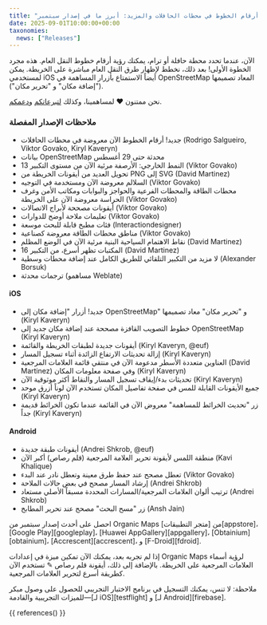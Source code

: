```yaml
---
title: "رؤية أرقام الخطوط في محطات الحافلات والمزيد: أبرز ما في إصدار سبتمبر"
date: 2025-09-01T10:00:00+00:00
taxonomies:
  news: ["Releases"]
---
```


الآن، عندما تحدد محطة حافلة أو ترام، يمكنك رؤية أرقام خطوط النقل العام. هذه مجرد الخطوة الأولى! بعد ذلك، نخطط لإظهار طرق النقل العام مباشرة على الخريطة. يمكن لمستخدمي iOS أيضاً الاستمتاع بأزرار المساهمة في OpenStreetMap المعاد تصميمها ("إضافة مكان" و "تحرير مكان").

نحن ممتنون ❤️ لمساهمينا، وكذلك [لتبرعاتكم](@/donate/index.md) و[دعمكم](@/contribute/index.md).

### ملاحظات الإصدار المفصلة

- جديد! أرقام الخطوط الآن معروضة في محطات الحافلات (Rodrigo Salgueiro, Viktor Govako, Kiryl Kaveryn)
- بيانات OpenStreetMap محدثة حتى 29 أغسطس
- النمط الخارجي: الأرصفة مرئية الآن من مستوى التكبير 13 (Viktor Govako)
- تحويل العديد من أيقونات الخريطة من PNG إلى SVG (David Martinez)
- السلالم معروضة الآن ومستخدمة في التوجيه (Viktor Govako)
- محطات الطاقة والمحطات الفرعية والحواجز والبوابات ومكاتب الأمن وغرف الحراسة معروضة الآن على الخريطة (Viktor Govako)
- أيقونات مصححة لأبراج الاتصالات (Viktor Govako)
- تعليمات ملاحة أوضح للدوارات (Viktor Govako)
- فئات مطبخ قابلة للبحث موسعة (Interactiondesigner)
- مناطق محطات الطاقة معروضة كصناعية (Viktor Govako)
- نقاط الاهتمام السياحية البنية مرئية الآن في الوضع المظلم (David Martinez)
- المكتبات تظهر أسرع، من التكبير 16 (David Martinez)
- لا مزيد من التكبير التلقائي للطريق الكامل عند إضافة محطات وسطية (Alexander Borsuk)
- ترجمات محدثة (مساهمو Weblate)

#### iOS
- جديد! أزرار "إضافة مكان إلى OpenStreetMap" و "تحرير مكان" معاد تصميمها (Kiryl Kaveryn)
- خطوط التصويب القافزة مصححة عند إضافة مكان جديد إلى OpenStreetMap (Kiryl Kaveryn)
- أيقونات جديدة لطبقات الخريطة والقائمة (Kiryl Kaveryn, @euf)
- إزالة تحديثات الارتفاع الزائدة أثناء تسجيل المسار (Kiryl Kaveryn)
- العناوين متعددة الأسطر مدعومة الآن في منتقي قائمة العلامات المرجعية (David Martinez) وفي صفحة معلومات المكان (Kiryl Kaveryn)
- تحديثات بدء/إيقاف تسجيل المسار والنقاط أكثر موثوقية الآن (Kiryl Kaveryn)
- جميع الأيقونات القابلة للمس في صفحة تفاصيل المكان تستخدم الآن لوناً أزرق موحد (Kiryl Kaveryn)
- زر "تحديث الخرائط للمساهمة" معروض الآن في القائمة عندما تكون الخرائط قديمة جداً (Kiryl Kaveryn)

#### Android
- أيقونات طبقة جديدة (Andrei Shkrob, @euf)
- منطقة اللمس لأيقونة تحرير العلامة المرجعية (قلم رصاص) أكبر الآن (Kavi Khalique)
- تعطل مصحح عند حفظ طرق معينة وتعطل نادر عند البدء (Viktor Govako)
- إرشاد المسار مصحح في بعض حالات الملاحة (Andrei Shkrob)
- ترتيب ألوان العلامات المرجعية/المسارات المحددة مسبقاً الأصلي مستعاد (Andrei Shkrob)
- زر "مسح البحث" مصحح عند تحرير المطابخ (Ansh Jain)

احصل على أحدث إصدار سبتمبر من Organic Maps من [متجر التطبيقات][appstore]، [Google Play][googleplay]، [Huawei AppGallery][appgallery]، [Obtainium][obtainium]، [Accrescent][accrescent]، و [F-Droid][fdroid].

إذا لم تجربه بعد، يمكنك الآن تمكين ميزة في إعدادات Organic Maps لرؤية أسماء العلامات المرجعية على الخريطة. بالإضافة إلى ذلك، أيقونة قلم رصاص ✎ تستخدم الآن كطريقة أسرع لتحرير العلامات المرجعية.

ملاحظة: لا تنس، يمكنك التسجيل في برنامج الاختبار التجريبي للحصول على وصول مبكر للميزات التجريبية والقادمة—[لـ iOS][testflight] و [لـ Android][firebase].

{{ references() }}
